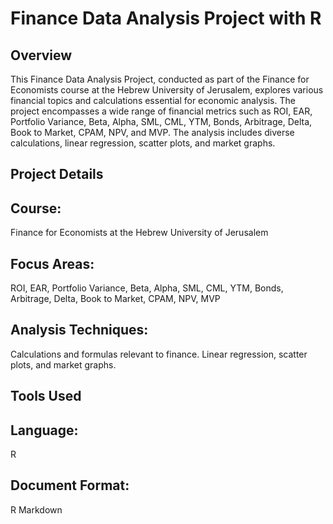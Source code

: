 # Finance Data Analysis Project with R
## Overview
This Finance Data Analysis Project, conducted as part of the Finance for Economists course at the Hebrew University of Jerusalem, explores various financial topics and calculations essential for economic analysis. The project encompasses a wide range of financial metrics such as ROI, EAR, Portfolio Variance, Beta, Alpha, SML, CML, YTM, Bonds, Arbitrage, Delta, Book to Market, CPAM, NPV, and MVP. The analysis includes diverse calculations, linear regression, scatter plots, and market graphs.

## Project Details
## Course:
Finance for Economists at the Hebrew University of Jerusalem

## Focus Areas:
ROI, EAR, Portfolio Variance, Beta, Alpha, SML, CML, YTM, Bonds, Arbitrage, Delta, Book to Market, CPAM, NPV, MVP

## Analysis Techniques:
Calculations and formulas relevant to finance.
Linear regression, scatter plots, and market graphs.

## Tools Used
## Language:
R

## Document Format:
R Markdown
